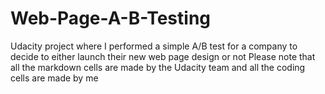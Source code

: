# Web-Page-A-B-Testing
Udacity project where I performed a simple A/B test for a company to decide to either launch their new web page design or not
Please note that all the markdown cells are made by the Udacity team and all the coding cells are made by me
